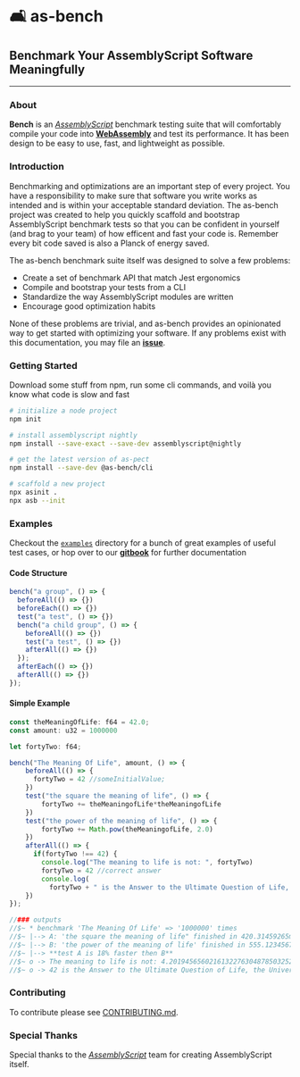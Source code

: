 # 🛋️ as-bench
## Benchmark Your AssemblyScript Software Meaningfully
---
### About
**Bench** is an [*AssemblyScript*](https://github.com/AssemblyScript/assemblyscript) benchmark testing suite that will comfortably compile your code into [**WebAssembly**](http://webassembly.org) and test its performance. It has been design to be easy to use, fast, and lightweight as possible.

### Introduction
Benchmarking and optimizations are an important step of every project. You have a responsibility to make sure that software you write works as intended and is within your acceptable standard deviation. The as-bench project was created to help you quickly scaffold and bootstrap AssemblyScript benchmark tests so that you can be confident in yourself (and brag to your team) of how efficent and fast your code is. Remember every bit code saved is also a Planck of energy saved.

The as-bench benchmark suite itself was designed to solve a few problems:

- Create a set of benchmark API that match Jest ergonomics
- Compile and bootstrap your tests from a CLI
- Standardize the way AssemblyScript modules are written
- Encourage good optimization habits

None of these problems are trivial, and as-bench provides an opinionated way to get started with optimizing your software. 
If any problems exist with this documentation, you may file an [**issue**](https://github.com/jtenner/as-bench/issues/new).

### Getting Started
Download some stuff from npm, run some cli commands, and voilà you know what code is slow and fast

```sh
# initialize a node project
npm init

# install assemblyscript nightly
npm install --save-exact --save-dev assemblyscript@nightly

# get the latest version of as-pect
npm install --save-dev @as-bench/cli

# scaffold a new project
npx asinit .
npx asb --init
```

### Examples
Checkout the [`examples`](./examples) directory for a bunch of great examples of useful test cases, or hop over to our [**gitbook**](https://github.com/jtenner/as-bench) for further documentation

#### Code Structure
```ts
bench("a group", () => {
  beforeAll(() => {})
  beforeEach(() => {})
  test("a test", () => {})
  bench("a child group", () => {
    beforeAll(() => {})
    test("a test", () => {})
    afterAll(() => {})
  });
  afterEach(() => {})
  afterAll(() => {})
});
```
#### Simple Example
```ts
const theMeaningOfLife: f64 = 42.0;
const amount: u32 = 1000000

let fortyTwo: f64;

bench("The Meaning Of Life", amount, () => {
    beforeAll(() => {
      fortyTwo = 42 //someInitialValue;
    })
    test("the square the meaning of life", () => {
        fortyTwo += theMeaningofLife*theMeaningofLife
    })
    test("the power of the meaning of life", () => {
        fortyTwo += Math.pow(theMeaningofLife, 2.0)
    })
    afterAll(() => {
      if(fortyTwo !== 42) {
        console.log("The meaning to life is not: ", fortyTwo)
        fortyTwo = 42 //correct answer
        console.log(
          fortyTwo + " is the Answer to the Ultimate Question of Life, the Universe and Everything.")}      
    })
});

//### outputs
//$~ * benchmark 'The Meaning Of Life' => '1000000' times
//$~ |--> A: 'the square the meaning of life" finished in 420.31459265ms @ 1234ops/ms
//$~ |--> B: 'the power of the meaning of life' finished in 555.123456789ms @ 1111ops/ms
//$~ |--> **test A is 18% faster then B**
//$~ o -> The meaning to life is not: 4.201945656021613227630487850325243748596838e42
//$~ o -> 42 is the Answer to the Ultimate Question of Life, the Universe and Everything.
```

### Contributing
To contribute please see [CONTRIBUTING.md](./CONTRIBUTING.md).

### Special Thanks
Special thanks to the [*AssemblyScript*](https://github.com/AssemblyScript/assemblyscript) team for creating AssemblyScript itself.

